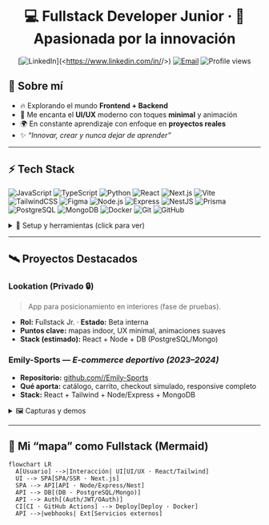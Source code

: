 <!-- TIP: En Settings → Social preview sube una imagen 1200×630 para mejorar cómo se ve tu perfil al compartirlo. -->

<div align="center">

# 💻 Fullstack Developer Junior · 🌸 Apasionada por la innovación

[![LinkedIn](https://img.shields.io/badge/LinkedIn-0A66C2?logo=linkedin&logoColor=white)](<https://www.linkedin.com/in/<tu-handle>/>) 
[![Email](https://img.shields.io/badge/Email-1f6feb?logo=gmail&logoColor=white)](mailto:<tu-email>@example.com)
![Profile views](https://komarev.com/ghpvc/?username=<tu-usuario>&style=flat)

</div>

## 🌟 Sobre mí
- 🔥 Explorando el mundo **Frontend + Backend**  
- 🎨 Me encanta el **UI/UX** moderno con toques **minimal** y animación  
- 🌍 En constante aprendizaje con enfoque en **proyectos reales**  
- ✨ *“Innovar, crear y nunca dejar de aprender”*

---

## ⚡ Tech Stack

<!-- Reemplaza/depura según tu stack real -->
<p align="left">
  <!-- Lenguajes -->
  <img alt="JavaScript" src="https://img.shields.io/badge/JavaScript-323330?logo=javascript&logoColor=F7DF1E" />
  <img alt="TypeScript" src="https://img.shields.io/badge/TypeScript-3178C6?logo=typescript&logoColor=white" />
  <img alt="Python" src="https://img.shields.io/badge/Python-3776AB?logo=python&logoColor=white" />
  
  <!-- Frontend -->
  <img alt="React" src="https://img.shields.io/badge/React-20232a?logo=react&logoColor=61DAFB" />
  <img alt="Next.js" src="https://img.shields.io/badge/Next.js-000000?logo=nextdotjs&logoColor=white" />
  <img alt="Vite" src="https://img.shields.io/badge/Vite-646CFF?logo=vite&logoColor=white" />
  <img alt="TailwindCSS" src="https://img.shields.io/badge/Tailwind-06B6D4?logo=tailwindcss&logoColor=white" />
  <img alt="Figma" src="https://img.shields.io/badge/Figma-000000?logo=figma&logoColor=white" />
  
  <!-- Backend -->
  <img alt="Node.js" src="https://img.shields.io/badge/Node.js-339933?logo=nodedotjs&logoColor=white" />
  <img alt="Express" src="https://img.shields.io/badge/Express-000000?logo=express&logoColor=white" />
  <img alt="NestJS" src="https://img.shields.io/badge/NestJS-E0234E?logo=nestjs&logoColor=white" />
  <img alt="Prisma" src="https://img.shields.io/badge/Prisma-2D3748?logo=prisma&logoColor=white" />
  
  <!-- DB & DevOps -->
  <img alt="PostgreSQL" src="https://img.shields.io/badge/PostgreSQL-4169E1?logo=postgresql&logoColor=white" />
  <img alt="MongoDB" src="https://img.shields.io/badge/MongoDB-47A248?logo=mongodb&logoColor=white" />
  <img alt="Docker" src="https://img.shields.io/badge/Docker-2496ED?logo=docker&logoColor=white" />
  <img alt="Git" src="https://img.shields.io/badge/Git-F05032?logo=git&logoColor=white" />
  <img alt="GitHub" src="https://img.shields.io/badge/GitHub-181717?logo=github&logoColor=white" />
</p>

<details>
  <summary>🔧 Setup y herramientas (click para ver)</summary>

- Editor: VS Code (+ Prettier, ESLint, Tailwind IntelliSense)  
- Test: Vitest / Jest · E2E: Playwright  
- CI: GitHub Actions (lint, test, build)  
- Contenedores: Docker + docker-compose  
- Diseño: Figma (componentes, auto layout, variantes)
</details>

---

## 🛰 Proyectos Destacados

### Lookation (Privado 🔒)
> App para posicionamiento en interiores (fase de pruebas).
- **Rol:** Fullstack Jr. · **Estado:** Beta interna  
- **Puntos clave:** mapas indoor, UX minimal, animaciones suaves  
- **Stack (estimado):** React + Node + DB (PostgreSQL/Mongo)  

### Emily-Sports — *E-commerce deportivo (2023–2024)*
- **Repositorio:** <a href="https://github.com/<tu-usuario>/Emily-Sports">github.com/<tu-usuario>/Emily-Sports</a>  
- **Qué aporta:** catálogo, carrito, checkout simulado, responsive completo  
- **Stack:** React + Tailwind + Node/Express + MongoDB  

<details>
  <summary>🖼 Capturas y demos</summary>

- *GIF/imagen del proyecto 1*  
- *GIF/imagen del proyecto 2*
</details>

---

## 🧭 Mi “mapa” como Fullstack (Mermaid)

```mermaid
flowchart LR
  A[Usuario] -->|Interacción| UI[UI/UX · React/Tailwind]
  UI --> SPA[SPA/SSR · Next.js]
  SPA --> API[API · Node/Express/Nest]
  API --> DB[(DB · PostgreSQL/Mongo)]
  API --> Auth[(Auth/JWT/OAuth)]
  CI[CI · GitHub Actions] --> Deploy[Deploy · Docker]
  API -->|webhooks| Ext[Servicios externos]
